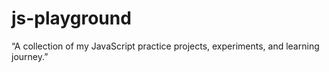 # js-playground
“A collection of my JavaScript practice projects, experiments, and learning journey.”
